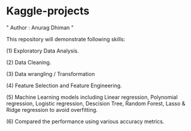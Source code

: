 # Kaggle-projects
 
 " Author : Anurag Dhiman "

This repository will demonstrate following skills:

(1) Exploratory Data Analysis.

(2) Data Cleaning.

(3) Data wrangling / Transformation

(4) Feature Selection and Feature Engineering.

(5) Machine Learning models including Linear regression, Polynomial regression, 
Logistic regression, Descision Tree, Random Forest, Lasso & Ridge regression to avoid overfitting.

(6) Compared the performance using various accuracy metrics.
